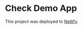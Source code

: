 # Check Demo App

This project was deployed to [Netlify](https://trading-simulator-pro.netlify.app/).
